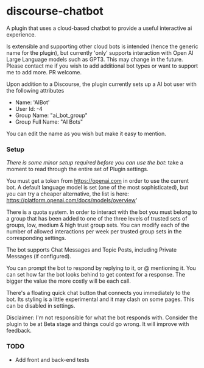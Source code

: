 # discourse-chatbot

A plugin that uses a cloud-based chatbot to provide a useful interactive ai experience.

Is extensible and supporting other cloud bots is intended (hence the generic name for the plugin), but currently 'only' supports interaction with Open AI Large Language models such as GPT3.  This may change in the future.  Please contact me if you wish to add additional bot types or want to support me to add more.  PR welcome.

Upon addition to a Discourse, the plugin currently sets up a AI bot user with the following attributes

* Name: 'AIBot'
* User Id: -4
* Group Name: "ai_bot_group"
* Group Full Name: "AI Bots"

You can edit the name as you wish but make it easy to mention.

### Setup

*There is some minor setup required before you can use the bot*: take a moment to read through the entire set of Plugin settings.

You must get a token from https://openai.com in order to use the current bot.  A default language model is set (one of the most sophisticated), but you can try a cheaper alternative, the list is here: <a>https://platform.openai.com/docs/models/overview</a>'

There is a quota system.  In order to interact with the bot you must belong to a group that has been added to one of the three levels of trusted sets of groups, low, medium & high trust group sets.  You can modify each of the number of allowed interactions per week per trusted group sets in the corresponding settings.

The bot supports Chat Messages and Topic Posts, including Private Messages (if configured).

You can prompt the bot to respond by replying to it, or @ mentioning it.  You can set how far the bot looks behind to get context for a response.  The bigger the value the more costly will be each call.

There's a floating quick chat button that connects you immediately to the bot.  Its styling is a little experimental and it may clash on some pages.  This can be disabled in settings.

Disclaimer: I'm not responsible for what the bot responds with.  Consider the plugin to be at Beta stage and things could go wrong.  It will improve with feedback.

### TODO

* Add front and back-end tests
